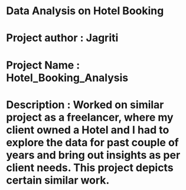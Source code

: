 # Data Analysis on Hotel Booking 

# Project author : Jagriti
# Project Name : Hotel_Booking_Analysis

# Description : Worked on similar project as a freelancer, where my client owned a Hotel and I had to explore the data for past couple of years and bring out insights as per client needs. This project depicts certain similar work.
